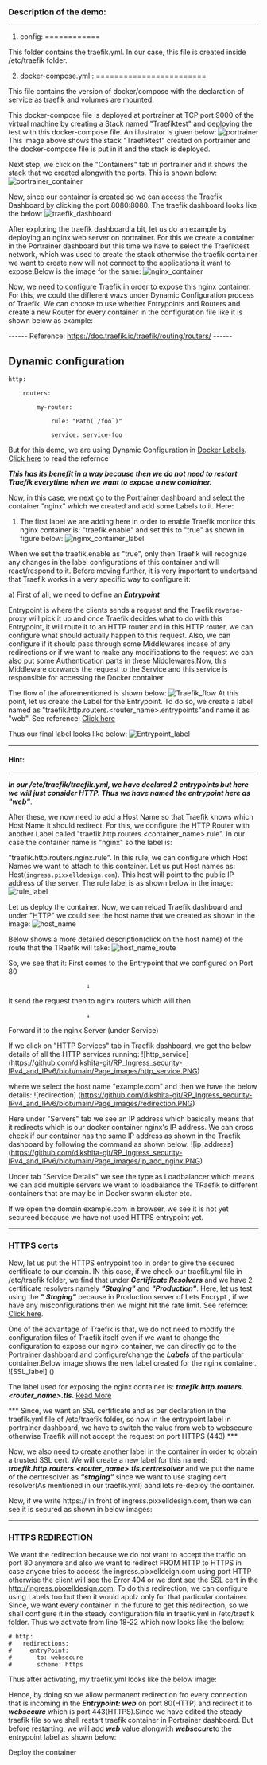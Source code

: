 ### Description of the demo:
------------------------------

1. config:
============

This folder contains the traefik.yml. In our case, this file is created inside /etc/traefik folder.


2. docker-compose.yml :
========================

This file contains the version of docker/compose with the declaration of service as traefik and volumes are mounted.

This docker-compose file is deployed at portrainer at TCP port 9000 of the virtual machine by creating a Stack named "Traefiktest" and deploying the test with this docker-compose file. An illustrator is given below:
![portrainer](https://github.com/dikshita-git/RP_Ingress_security-IPv4_and_IPv6/blob/main/Page_images/portrainer.PNG)
This image above shows the stack "Traefiktest" created on portrainer and the docker-compose file is put in it and the stack is deployed.

Next step, we click on the "Containers" tab in portrainer and it shows the stack that we created alongwith the ports. This is shown below:
![portrainer_container](https://github.com/dikshita-git/RP_Ingress_security-IPv4_and_IPv6/blob/main/Page_images/portrainer_container.PNG)

Now, since our container is created so we can access the Traefik Dashboard by clicking the port:8080:8080. The traefik dashboard looks like the below:
![traefik_dashboard](https://github.com/dikshita-git/RP_Ingress_security-IPv4_and_IPv6/blob/main/Page_images/tarefik_dashboard.PNG)

After exploring the traefik dashboard a bit, let us do an example by deploying an nginx web server on portrainer. For this we create a container in the Portrainer dashboard but this  time we have to select the Traefiktest network, which was used to create the stack otherwise the traefik container we want to create now will not connect to the applications it want to expose.Below is the image for the same:
![nginx_container](https://github.com/dikshita-git/RP_Ingress_security-IPv4_and_IPv6/blob/main/Page_images/nginx_container.PNG)

Now, we need to configure Traefik in order to expose this nginx container. For this, we could the different wazs under Dynamic Configuration process of Traefik. We can choose to use whether Entrypoints and Routers and create a new Router for every container in the configuration file like it is shown below as example:

------    Reference:  https://doc.traefik.io/traefik/routing/routers/ ------

## Dynamic configuration

    http:
  
        routers:
    
            my-router:
      
                rule: "Path(`/foo`)"
      
                service: service-foo


But for this demo, we are using Dynamic Configuration in <u>Docker Labels</u>. <a href="https://doc.traefik.io/traefik/providers/docker/">Click here</a> to read the refernce 

***This has its benefit in a way because then we do not need to restart Traefik everytime when we want to expose a new container.***

Now, in this case, we next go to the Portrainer dashboard and select the container "nginx" which we created and add some Labels to it. Here:

1. The first label we are adding here in order to enable Traefik monitor this nginx container is: "traefik.enable" and set this to "true" as shown in figure below:
![nginx_container_label](https://github.com/dikshita-git/RP_Ingress_security-IPv4_and_IPv6/blob/main/Page_images/nginx_container_label.PNG)

When we set the traefik.enable as "true", only then Traefik will recognize any changes in the label configurations of this container and will react/respond to it.
Before moving further, it is very important to undertsand that Traefik works in a very specific way to configure it:
     
 a) First of all, we need to define an ***Entrypoint***
                 
Entrypoint is where the clients sends a request and the Traefik reverse-proxy will pick it up and once Traefik decides what to do with this Entrypoint, it will route it to an HTTP router and in this HTTP router, we can configure what should actually happen to this request. Also, we can configure if it should pass through some Middlewares incase of any redirections or if we want to make any modifications to the request we can also put some Authentication parts in these Middlewares.Now, this Middleware dorwards the request to the Service and this service is responsible for accessing the Docker container.

The flow of the aforementioned is shown below:
![Traefik_flow](https://github.com/dikshita-git/RP_Ingress_security-IPv4_and_IPv6/blob/main/Page_images/Traefik_flow.PNG)
At this point, let us create the Label for the Entrypoint. To do so, we create a label named as "traefik.http.routers.<router_name>.entrypoints"and name it as "web". See reference: <a href="https://doc.traefik.io/traefik/providers/docker"> Click here </a>

Thus our final label looks like below:
![Entrypoint_label]()


---------------------
#### Hint: ####
---------------------

***In our /etc/traefik/traefik.yml, we have declared 2 entrypoints but here we will just consider HTTP. Thus we have named the entrypoint here as "web"***.

After these, we now need to add a Host Name so that Traefik knows which Host Name it should redirect. For this, we configure the HTTP Router with another Label called "traefik.http.routers.<container_name>.rule". In our case the container name is "nginx" so the label is:

"traefik.http.routers.nginx.rule". In this rule, we can configure which Host Names we want to attach to this container. Let us put Host names as: Host(`ingress.pixxelldesign.com`). This host will point to the public IP address of the server. The rule label is as shown below in the image:
![rule_label](https://github.com/dikshita-git/RP_Ingress_security-IPv4_and_IPv6/blob/main/Page_images/rule_label.PNG)

Let us deploy the container.  Now, we can reload Traefik dashboard and under "HTTP" we could see the host name that we created as shown in the image:
![host_name](https://github.com/dikshita-git/RP_Ingress_security-IPv4_and_IPv6/blob/main/Page_images/host_name.PNG)

Below shows a more detailed description(click on the host name) of the route that the TRaefik will take:
![host_name_route](https://github.com/dikshita-git/RP_Ingress_security-IPv4_and_IPv6/blob/main/Page_images/host_name_routes.PNG)

So, we see that it:
First comes to the Entrypoint that we configured on Port 80 
        
                          ↓
        
It send the request then to nginx routers which will then 
        
                          ↓
        
Forward it to the nginx Server (under Service)

        
        
If we click on "HTTP Services"  tab in Traefik dashboard, we get the below details of all the HTTP services running:
![http_service] (https://github.com/dikshita-git/RP_Ingress_security-IPv4_and_IPv6/blob/main/Page_images/http_service.PNG)

where we select the host name "example.com" and then we have the below details:
![redirection] (https://github.com/dikshita-git/RP_Ingress_security-IPv4_and_IPv6/blob/main/Page_images/redirection.PNG)

Here under "Servers" tab we see an IP address which basically means that it redirects which is our docker container nginx's IP address. We can cross check if our container has the same IP address as shown in the Traefik dashboard by following the command as shown below:
![ip_address] (https://github.com/dikshita-git/RP_Ingress_security-IPv4_and_IPv6/blob/main/Page_images/ip_add_nginx.PNG)

Under tab "Service Details" we see the type as Loadbalancer which means we can add multiple servers we want to loadbalance the TRaefik to different containers that are may be in Docker swarm cluster etc. 

If we open the domain example.com in browser, we see it is not yet secureed because we have not used HTTPS entrypoint yet.

----------------------------------------------------------------

### HTTPS certs ###

Now, let us put the HTTPS entrypoint too in order to give the secured certificate to our domain. IN this case, if we check our traefik.yml file in /etc/traefik folder, we find that under ***Certificate Resolvers*** and we have 2 certificate resolvers namely ***"Staging"*** and ***"Production"***. Here, let us test using the ***" Staging"*** because in Production server of Lets Encrypt , if we have any misconfigurations then we might hit the rate limit. See refernce: <a href="https://doc.traefik.io/traefik/https/acme/">Click here</a>.

One of the advantage of Traefik is that, we do not need to modify the configuration files of Traefik itself even if we want to change the configuration to expose our nginx container, we can directly go to the Portrainer dashboard and configure/change the ***Labels*** of the particular container.Below image shows the new label created for the nginx container.
![SSL_label] ()

The label used for exposing the nginx container is: ***traefik.http.routers.<router_name>.tls***. <a href="https://doc.traefik.io/traefik/routing/providers/docker/">Read More</a>

*** Since, we want an SSL certificate and as per declaration in the traefik.yml file of /etc/traefik folder, so now in the entrypoint label in portrainer dashboard, we have to switch the value from web to websecure otherwise Traefik will not accept the request on port HTTPS (443) ***

Now, we also need to create another label in the container in order to obtain a trusted SSL cert. We will create a new label for this named: ***traefik.http.routers.<router_name>.tls.certresolver*** and we put the name of the certresolver as ***"staging"*** since we want to use staging cert resolver(As mentioned in our traefik.yml) aand lets re-deploy the container.

Now, if we write https:// in front of ingress.pixxelldesign.com, then we can see it is secured as shown in below images:

--------------------------------------------------------------

### HTTPS REDIRECTION ###

We want the redirection because we do not want to accept the traffic on port 80 anymore and also we want to redirect FROM HTTP to HTTPS in case anyone tries to access the ingress.pixxelldeign.com using port HTTP otherwise the client will see the Error 404 or we dont see the SSL cert in the http://ingress.pixxelldesign.com. To do this redirection, we can configure using Labels too but then it would applz only for that particular container. Since, we want every container in the future to get this redirection, so we shall configure it in the steady configuration file in traefik.yml in /etc/traefik folder. Thus we activate from line 18-22 which now looks like the below:

    # http:
    #   redirections:
    #     entryPoint:
    #       to: websecure
    #       scheme: https

Thus after activating, my traefik.yml looks like the below image:


Hence, by doing so we allow permanent redirection fro every connection that is incoming in the ***Entrypoint: web*** on port 80(HTTP) and redirect it to ***websecure*** which is port 443(HTTPS).Since we have edited the steady traefik file so we shall restart traefik container in Portrainer dashboard. But before restarting, we will add ***web*** value alongwith ***websecure***to the entrypoint label as shown below:





Deploy the container